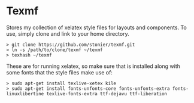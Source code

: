 Texmf
=====

Stores my collection of xelatex style files for layouts and components. 
To use, simply clone and link to your home directory.

```
> git clone https://github.com/stonier/texmf.git
> ln -s /path/to/clone/texmf ~/texmf
> texhash ~/texmf
```

These are for running xelatex, so make sure that is installed along with some fonts that
the style files make use of:

```
> sudo apt-get install texlive-xetex kile
> sudo apt-get install fonts-unfonts-core fonts-unfonts-extra fonts-linuxlibertine texlive-fonts-extra ttf-dejavu ttf-liberation
```
